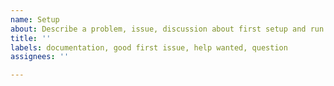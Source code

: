 ```yaml
---
name: Setup
about: Describe a problem, issue, discussion about first setup and run etc.
title: ''
labels: documentation, good first issue, help wanted, question
assignees: ''

---
```



